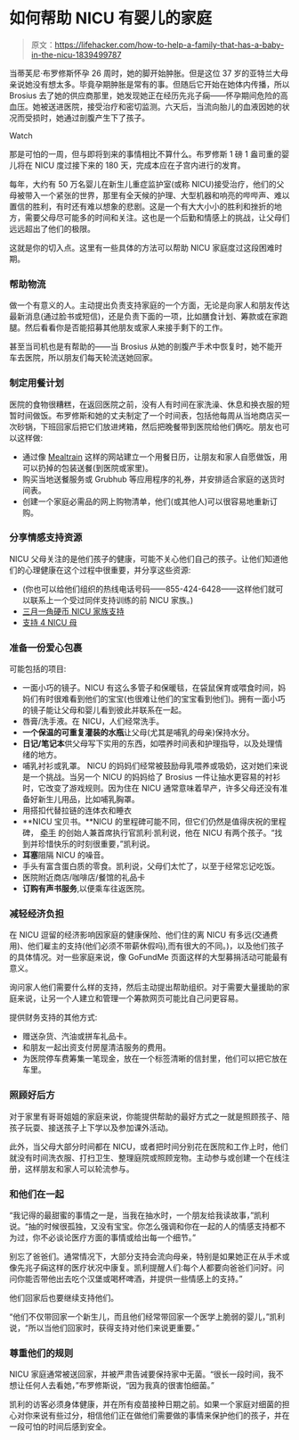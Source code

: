 # 如何帮助 NICU 有婴儿的家庭

> 原文：<https://lifehacker.com/how-to-help-a-family-that-has-a-baby-in-the-nicu-1839499787>

当蒂芙尼·布罗修斯怀孕 26 周时，她的脚开始肿胀。但是这位 37 岁的亚特兰大母亲说她没有想太多。毕竟孕期肿胀是常有的事。但随后它开始在她体内传播，所以 Brosius 去了她的供应商那里，她发现她正在经历先兆子痫——怀孕期间危险的高血压。她被送进医院，接受治疗和密切监测。六天后，当流向胎儿的血液因她的状况而受损时，她通过剖腹产生下了孩子。

Watch

那是可怕的一周，但与即将到来的事情相比不算什么。布罗修斯 1 磅 1 盎司重的婴儿将在 NICU 度过接下来的 180 天，完成本应在子宫内进行的发育。

每年，大约有 50 万名婴儿在新生儿重症监护室(或称 NICU)接受治疗，他们的父母被带入一个紧张的世界，那里有全天候的护理、大型机器和响亮的哔哔声、难以置信的胜利，有时还有难以想象的悲剧。这是一个有大大小小的胜利和挫折的地方，需要父母尽可能多的时间和关注。这也是一个后勤和情感上的挑战，让父母们远远超出了他们的极限。

这就是你的切入点。这里有一些具体的方法可以帮助 NICU 家庭度过这段困难时期。

### 帮助物流

做一个有意义的人。主动提出负责支持家庭的一个方面，无论是向家人和朋友传达最新消息(通过脸书或短信)，还是负责下面的一项，比如膳食计划、筹款或在家跑腿。然后看看你是否能招募其他朋友或家人来接手剩下的工作。

甚至当司机也是有帮助的——当 Brosius 从她的剖腹产手术中恢复时，她不能开车去医院，所以朋友们每天轮流送她回家。

### **制定用餐计划**

医院的食物很糟糕，在返回医院之前，没有人有时间在家洗澡、休息和换衣服的短暂时间做饭。布罗修斯和她的丈夫制定了一个时间表，包括他每周从当地商店买一次砂锅，下班回家后把它们放进烤箱，然后把晚餐带到医院给他们俩吃。朋友也可以这样做:

*   通过像 [Mealtrain](https://www.mealtrain.com/) 这样的网站建立一个用餐日历，让朋友和家人自愿做饭，用可以扔掉的包装送餐(到医院或家里)。
*   购买当地送餐服务或 Grubhub 等应用程序的礼券，并安排适合家庭的送货时间表。
*   创建一个家庭必需品的网上购物清单，他们(或其他人)可以很容易地重新订购。

### **分享情感支持资源**

NICU 父母关注的是他们孩子的健康，可能不关心他们自己的孩子。让他们知道他们的心理健康在这个过程中很重要，并分享这些资源:

*   (你也可以给他们组织的热线电话号码——855-424-6428——这样他们就可以联系上一个受过同伴支持训练的前 NICU 家族。)
*   [三月一角硬币 NICU 家族支持](https://www.marchofdimes.org/baby/the-nicu-family-support-program.aspx)
*   [支持 4 NICU 母](http://support4nicuparents.org/for-parents/)

### **准备一份爱心包裹**

可能包括的项目:

*   一面小巧的镜子。NICU 有这么多管子和保暖毯，在袋鼠保育或喂食时间，妈妈们有时很难看到他们的宝宝(也很难让他们的宝宝看到他们)。拥有一面小巧的镜子能让父母和婴儿看到彼此并联系在一起。
*   唇膏/洗手液。在 NICU，人们经常洗手。
*   **一个保温的可重复灌装的水瓶**让父母(尤其是哺乳的母亲)保持水分。
*   **日记/笔记本**供父母写下实用的东西，如喂养时间表和护理指导，以及处理情绪的地方。
*   哺乳衬衫或乳罩。 NICU 的妈妈们经常被鼓励母乳喂养或吸奶，这对她们来说是一个挑战。当另一个 NICU 的妈妈给了 Brosius 一件让抽水更容易的衬衫时，它改变了游戏规则。因为住在 NICU 通常意味着早产，许多父母还没有准备好新生儿用品，比如哺乳胸罩。
*   用搭扣代替拉链的连体衣和睡衣
*   **NICU 宝贝书。**NICU 的里程碑可能不同，但它们仍然是值得庆祝的里程碑， [牵手](https://handtohold.org/) 的创始人兼首席执行官凯利·凯利说，他在 NICU 有两个孩子。“找到并珍惜快乐的时刻很重要，”凯利说。
*   **耳塞**阻隔 NICU 的噪音。
*   手头有富含蛋白质的零食。凯利说，父母们太忙了，以至于经常忘记吃饭。
*   医院附近商店/咖啡店/餐馆的礼品卡
*   **订购有声书服务**,以便乘车往返医院。

### **减轻经济负担**

在 NICU 逗留的经济影响因家庭的健康保险、他们住的离 NICU 有多远(交通费用)、他们雇主的支持(他们必须不带薪休假吗),而有很大的不同。)，以及他们孩子的具体情况。对一些家庭来说，像 GoFundMe 页面这样的大型募捐活动可能最有意义。

询问家人他们需要什么样的支持，然后主动提出帮助组织。对于需要大量援助的家庭来说，让另一个人建立和管理一个筹款网页可能比自己问更容易。

提供财务支持的其他方式:

*   赠送杂货、汽油或拼车礼品卡。
*   和朋友一起出资支付房屋清洁服务的费用。
*   为医院停车费筹集一笔现金，放在一个标签清晰的信封里，他们可以把它放在车里。

### **照顾好后方**

对于家里有哥哥姐姐的家庭来说，你能提供帮助的最好方式之一就是照顾孩子、陪孩子玩耍、接送孩子上下学以及参加课外活动。

此外，当父母大部分时间都在 NICU，或者把时间分别花在医院和工作上时，他们就没有时间洗衣服、打扫卫生、整理庭院或照顾宠物。主动参与或创建一个在线注册，这样朋友和家人可以轮流参与。

### **和他们在一起**

“我记得的最甜蜜的事情之一是，当我在抽水时，一个朋友给我读故事，”凯利说。“抽的时候很孤独，又没有宝宝。你怎么强调和你在一起的人的情感支持都不为过，你不必谈论医疗方面的事情或给出每一个细节。”

别忘了爸爸们。通常情况下，大部分支持会流向母亲，特别是如果她正在从手术或像先兆子痫这样的医疗状况中康复。凯利提醒人们:每个人都要向爸爸们问好。问问你能否带他出去吃个汉堡或喝杯啤酒，并提供一些情感上的支持。”

他们回家后也要继续支持他们。

“他们不仅带回家一个新生儿，而且他们经常带回家一个医学上脆弱的婴儿，”凯利说，“所以当他们回家时，获得支持对他们来说更重要。”

### **尊重他们的规则**

NICU 家庭通常被送回家，并被严肃告诫要保持家中无菌。“很长一段时间，我不想让任何人去看她，”布罗修斯说，“因为我真的很害怕细菌。”

凯利的访客必须身体健康，并在所有疫苗接种日期之前。如果一个家庭对细菌的担心对你来说有些过分，相信他们正在做他们需要做的事情来保护他们的孩子，并在一段可怕的时间后感到安全。